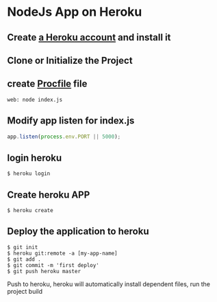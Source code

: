 # NodeJs App on Heroku

## Create [a Heroku account](https://www.heroku.com) and install it

## Clone or Initialize the Project

## create [Procfile](https://devcenter.heroku.com/articles/procfile) file
```text
web: node index.js
```

## Modify app listen for index.js
```javascript
app.listen(process.env.PORT || 5000);
```

## login heroku
```shell
$ heroku login
```

## Create heroku APP
```shell
$ heroku create
```

## Deploy the application to heroku
```shell
$ git init
$ heroku git:remote -a [my-app-name]
$ git add .
$ git commit -m 'first deploy'
$ git push heroku master
```
Push to heroku, heroku will automatically install dependent files, run the project build
